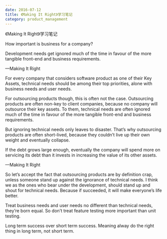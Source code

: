 ```yaml
---
date: 2016-07-12
title: 《Making It Right》学习笔记
category: product_management
---
```


《Making It Right》学习笔记

How important is business for a company?

Development needs get ignored much of the time in favour of the more tangible front-end and business requirements.

—Making It Right

For every company that considers software product as one of their Key Assets, technical needs should be among their top priorities, alone with business needs and user needs.

For outsourcing products though, this is often not the case. Outsourcing products are often non-key to client companies, because no company will outsource their key assets. To them, technical needs are often ignored much of the time in favour of the more tangible front-end and business requirements.

But ignoring technical needs only leaves to disaster. That’s why outsourcing products are often short-lived, because they couldn’t live up their own weight and eventually collapse.

If the debt grows large enough, eventually the company will spend more on servicing its debt than it invests in increasing the value of its other assets.

—Making It Right

So let’s accept the fact that outsourcing products are by definition crap, unless someone stand up against the ignorance of technical needs. I think we as the ones who bear under the development, should stand up and shout for technical needs. Because if succeeded, it will make everyone’s life better.

Treat business needs and user needs no different than technical needs, they’re born equal. So don’t treat feature testing more important than unit testing.

Long term success over short term success. Meaning alway do the right thing in long term, not short term.

